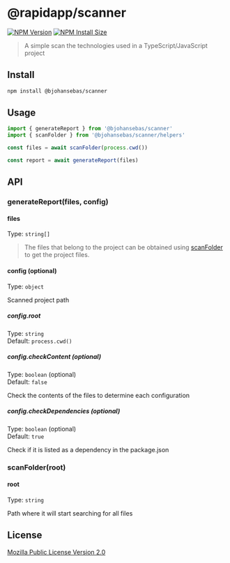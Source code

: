 # @rapidapp/scanner

[![NPM Version][npm-version-image]][npm-url]
[![NPM Install Size][npm-install-size-image]][npm-install-size-url]

> A simple scan the technologies used in a TypeScript/JavaScript project

## Install

```sh
npm install @bjohansebas/scanner
```

## Usage


```js
import { generateReport } from '@bjohansebas/scanner'
import { scanFolder } from '@bjohansebas/scanner/helpers'

const files = await scanFolder(process.cwd())

const report = await generateReport(files)
```

## API

### generateReport(files, config)

#### files

Type: `string[]`

> The files that belong to the project can be obtained using [scanFolder](#scanfolderroot) to get the project files.

#### config (optional)

Type: `object`

Scanned project path

##### config.root

Type: `string`\
Default: `process.cwd()`

##### config.checkContent (optional)

Type: `boolean` (optional)\
Default: `false`

Check the contents of the files to determine each configuration

##### config.checkDependencies (optional)

Type: `boolean` (optional)\
Default: `true`

Check if it is listed as a dependency in the package.json

### scanFolder(root)

#### root

Type: `string`

Path where it will start searching for all files

## License

[Mozilla Public License Version 2.0](https://github.com/bjohansebas/pkgs/blob/main/LICENSE)

[npm-install-size-image]: https://badgen.net/packagephobia/install/@bjohansebas/scanner
[npm-install-size-url]: https://packagephobia.com/result?p=%40bjohansebas%2Fscanner
[npm-url]: https://npmjs.com/package/@bjohansebas/scanner
[npm-version-image]: https://badgen.net/npm/v/@bjohansebas/scanner